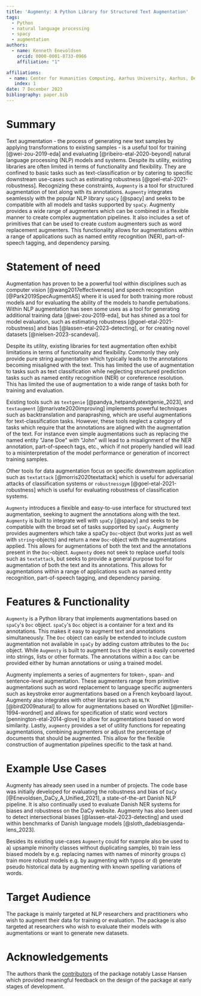 ```yaml
---
title: 'Augmenty: A Python Library for Structured Text Augmentation'
tags:
  - Python
  - natural language processing
  - spacy
  - augmentation
authors:
  - name: Kenneth Enevoldsen
    orcid: 0000-0001-8733-0966
    affiliation: "1"

affiliations:
 - name: Center for Humanities Computing, Aarhus University, Aarhus, Denmark
   index: 1
date: 7 December 2023
bibliography: paper.bib
---
```


# Summary
Text augmentation - the process of generating new text samples by applying transformations to existing samples -  is a useful tool for training [@wei-zou-2019-eda] and evaluating [@ribeiro-etal-2020-beyond] natural language processing (NLP) models and systems. Despite its utility, existing libraries are often limited in terms of functionality and flexibility. They are confined to basic tasks such as text-classification or by catering to specific downstream use-cases such as estimating robustness [@goel-etal-2021-robustness]. Recognizing these constraints, `Augmenty` is a tool for structured augmentation of text along with its annotations. `Augmenty` integrates seamlessly with the popular NLP library `spaCy`  [@spacy] and seeks to be compatible with all models and tasks supported by `spaCy`. Augmenty provides a wide range of augmenters which can be combined in a flexible manner to create complex augmentation pipelines. It also includes a set of primitives that can be used to create custom augmenters such as word replacement augmenters. This functionality allows for augmentations within a range of applications such as named entity recognition (NER), part-of-speech tagging, and dependency parsing.

# Statement of need
<!-- augmentation is useful -->
Augmentation has proven to be a powerful tool within disciplines such as computer vision [@wang2017effectiveness] and speech recognition [@Park2019SpecAugmentAS] where it is used for both training more robust models and for evaluating the ability of the models to handle pertubations. Within NLP augmentation has seen some uses as a tool for generating additional training data [@wei-zou-2019-eda], but has shined as a tool for model evaluation, such as estimating robustness [@goel-etal-2021-robustness] and bias [@lassen-etal-2023-detecting], or for creating novel datasets [@nielsen-2023-scandeval]. 

Despite its utility, existing libraries for text augmentation often exhibit limitations in terms of functionality and flexibility. Commonly they only provide pure string augmentation which typically leads to the annotations becoming misaligned with the text. This has limited the use of augmentation to tasks such as text classification while neglecting structured prediction tasks such as named entity recognition (NER) or coreference resolution. This has limited the use of augmentation to a wide range of tasks both for training and evaluation.

<!-- limitation of existing methods -->
Existing tools such as `textgenie` [@pandya_hetpandyatextgenie_2023], and `textaugment` [@marivate2020improving] implements powerful techniques such as backtranslation and paraprashing, which are useful augmentations for text-classification tasks. However, these tools neglect a category of tasks which require that the annotations are aligned with the augmentation of the text. For instance even simple augmentations such as replacing the named entity "Jane Doe" with "John" will lead to a misalignment of the NER annotation, part-of-speech tags, etc., which if not properly handled will lead to a misinterpretation of the model performance or generation of incorrect training samples. 

Other tools for data augmentation focus on specific downstream application such as `textattack` [@morris2020textattack] which is useful for adversarial attacks of classification systems or `robustnessgym` [@goel-etal-2021-robustness] which is useful for evaluating robustness of classification systems. 


`Augmenty` introduces a flexible and easy-to-use interface for structured text augmentation, seeking to augment the annotations along with the text. `Augmenty` is built to integrate well with `spaCy` [@spacy] and seeks to be compatible with the broad set of tasks supported by `spaCy`. Augmenty provides augmenters which take a spaCy `Doc`-object (but works just as well with `string`-objects) and return a new `Doc`-object with the augmentations applied. This allows for augmentations of both the text and the annotations present in the `Doc`-object.
`Augmenty` does not seek to replace useful tools such as `textattack`, but seeks to provide a general purpose tool for augmentation of both the text and its annotations. This allows for augmentations within a range of applications such as named entity recognition, part-of-speech tagging, and dependency parsing.


# Features & Functionality

`Augmenty` is a Python library that implements augmentations based on `spaCy`'s `Doc` object. `spaCy`'s `Doc` object is a container for a text and its annotations. This makes it easy to augment text and annotations simultaneously. The `Doc` object can easily be extended to include custom augmentation not available in `spaCy` by adding custom attributes to the `Doc` object. While `Augmenty` is built to augment `Doc`s the object is easily converted into strings, lists or other formats. The annotations within a `Doc` can be provided either by human annotations or using a trained model.

Augmenty implements a series of augmenters for token-, span- and sentence-level augmentation. These augmenters range from primitive augmentations such as word replacement to language specific augmenters such as keystroke error augmentations based on a French keyboard layout. Augmenty also integrates with other libraries such as `NLTK` [@bird2009natural] to allow for augmentations based on WordNet [@miller-1994-wordnet] and allows for specification of static word vectors [pennington-etal-2014-glove] to allow for augmentations based on word similarity. Lastly, `augmenty` provides a set of utility functions for repeating augmentations, combining augmenters or adjust the percentage of documents that should be augmented. This allow for the flexible construction of augmentation pipelines specific to the task at hand.

# Example Use Cases

Augmenty has already seen used in a number of projects. The code base was initially developed for evaluating the robustness and bias of `DaCy` [@Enevoldsen_DaCy_A_Unified_2021], a state-of-the-art Danish NLP pipeline. It is also continually used to evaluate Danish NER systems for biases and robustness on the DaCy website.
Augmenty has also been used to detect intersectional biases [@lassen-etal-2023-detecting] and used within benchmarks of Danish language models [@sloth_dadebiasgenda-lens_2023].

Besides its existing use-cases `Augmenty` could for example also be used to a) upsample minority classes without duplicating samples, b) train less biased models by e.g. replacing names with names of minority groups c) train more robust models e.g. by augmenting with typos or d) generate pseudo historical data by augmenting with known spelling variations of words.


# Target Audience

The package is mainly targeted at NLP researchers and practitioners who wish to augment their data for training or evaluation. The package is also targeted at researchers who wish to evaluate their models with augmentations or want to generate new datasets.


# Acknowledgements
The authors thank the [contributors](https://github.com/KennethEnevoldsen/augmenty/graphs/contributors) of the package notably Lasse Hansen which provided meaningful feedback on the design of the package at early stages of development.